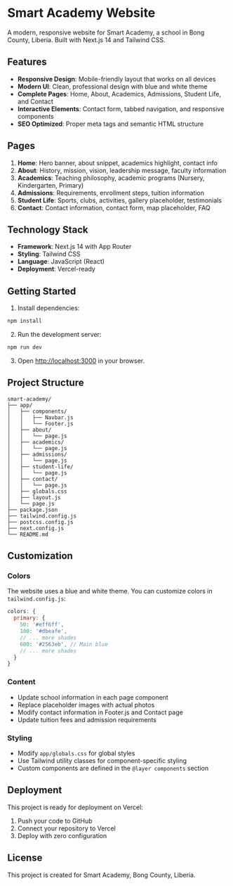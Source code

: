 # Smart Academy Website

A modern, responsive website for Smart Academy, a school in Bong County, Liberia. Built with Next.js 14 and Tailwind CSS.

## Features

- **Responsive Design**: Mobile-friendly layout that works on all devices
- **Modern UI**: Clean, professional design with blue and white theme
- **Complete Pages**: Home, About, Academics, Admissions, Student Life, and Contact
- **Interactive Elements**: Contact form, tabbed navigation, and responsive components
- **SEO Optimized**: Proper meta tags and semantic HTML structure

## Pages

1. **Home**: Hero banner, about snippet, academics highlight, contact info
2. **About**: History, mission, vision, leadership message, faculty information
3. **Academics**: Teaching philosophy, academic programs (Nursery, Kindergarten, Primary)
4. **Admissions**: Requirements, enrollment steps, tuition information
5. **Student Life**: Sports, clubs, activities, gallery placeholder, testimonials
6. **Contact**: Contact information, contact form, map placeholder, FAQ

## Technology Stack

- **Framework**: Next.js 14 with App Router
- **Styling**: Tailwind CSS
- **Language**: JavaScript (React)
- **Deployment**: Vercel-ready

## Getting Started

1. Install dependencies:
```bash
npm install
```

2. Run the development server:
```bash
npm run dev
```

3. Open [http://localhost:3000](http://localhost:3000) in your browser.

## Project Structure

```
smart-academy/
├── app/
│   ├── components/
│   │   ├── Navbar.js
│   │   └── Footer.js
│   ├── about/
│   │   └── page.js
│   ├── academics/
│   │   └── page.js
│   ├── admissions/
│   │   └── page.js
│   ├── student-life/
│   │   └── page.js
│   ├── contact/
│   │   └── page.js
│   ├── globals.css
│   ├── layout.js
│   └── page.js
├── package.json
├── tailwind.config.js
├── postcss.config.js
├── next.config.js
└── README.md
```

## Customization

### Colors
The website uses a blue and white theme. You can customize colors in `tailwind.config.js`:

```javascript
colors: {
  primary: {
    50: '#eff6ff',
    100: '#dbeafe',
    // ... more shades
    600: '#2563eb', // Main blue
    // ... more shades
  }
}
```

### Content
- Update school information in each page component
- Replace placeholder images with actual photos
- Modify contact information in Footer.js and Contact page
- Update tuition fees and admission requirements

### Styling
- Modify `app/globals.css` for global styles
- Use Tailwind utility classes for component-specific styling
- Custom components are defined in the `@layer components` section

## Deployment

This project is ready for deployment on Vercel:

1. Push your code to GitHub
2. Connect your repository to Vercel
3. Deploy with zero configuration

## License

This project is created for Smart Academy, Bong County, Liberia.
